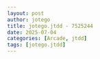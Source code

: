 ```yaml
---
layout: post
author: jotego
title: jotego.jtdd - 7525244
date: 2025-07-04
categories: [Arcade, jtdd]
tags: [jotego.jtdd]
---
```


